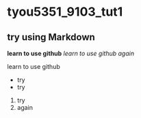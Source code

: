 # tyou5351_9103_tut1
## try using Markdown

**learn to use github**
*learn to use github again*

learn to use github

- try
 - try

1. try
2. again
